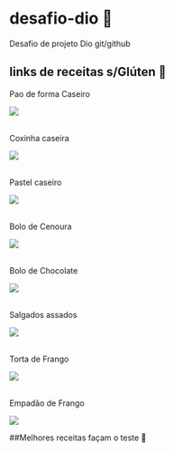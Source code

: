 # desafio-dio 🌸
Desafio de projeto Dio git/github
## links de receitas s/Glúten 🍰

Pao de forma Caseiro 
<div> 
  <a href="https://www.youtube.com/watch?v=YWYC6mYbafw" target="_blank"><img src="https://img.shields.io/badge/YouTube-FF0000?style=for-the-badge&logo=youtube&logoColor=white" target="_blank"></a> 
 </div>
 
 <br>
 
 Coxinha caseira
 <div>  
    <a href="https://www.youtube.com/watch?v=9Pe79SFcCgw" target="_blank"><img src="https://img.shields.io/badge/YouTube-FF0000?style=for-the-badge&logo=youtube&logoColor=white" target="_blank"></a> 
</div>

<br>

Pastel caseiro
<div>
  <a href="https://www.youtube.com/watch?v=QGS4oupvlF0" target="_blank"><img src="https://img.shields.io/badge/YouTube-FF0000?style=for-the-badge&logo=youtube&logoColor=white" target="_blank"></a> 
</div>

<br>

Bolo de Cenoura
<div>
    <a href="https://www.youtube.com/watch?v=IjIP2bjh5Mw" target="_blank"><img src="https://img.shields.io/badge/YouTube-FF0000?style=for-the-badge&logo=youtube&logoColor=white" target="_blank"></a> 
</div>

<br>

Bolo de Chocolate
<div>  <a href="https://www.youtube.com/watch?v=zRoCiiWM8ik&t=163s" target="_blank"><img src="https://img.shields.io/badge/YouTube-FF0000?style=for-the-badge&logo=youtube&logoColor=white" target="_blank"></a> </div>

<br>

Salgados assados

<div>  <a href="https://www.youtube.com/watch?v=pK-tDdIAuZw" target="_blank"><img src="https://img.shields.io/badge/YouTube-FF0000?style=for-the-badge&logo=youtube&logoColor=white" target="_blank"></a> </div>

<br>

Torta de Frango

<div>  <a href="https://www.youtube.com/watch?v=XEuE-oxy-6Y" target="_blank"><img src="https://img.shields.io/badge/YouTube-FF0000?style=for-the-badge&logo=youtube&logoColor=white" target="_blank"></a> </div>

<br>

Empadão de Frango

<div>  <a href="https://www.youtube.com/watch?v=vuuZtAQV9LM" target="_blank"><img src="https://img.shields.io/badge/YouTube-FF0000?style=for-the-badge&logo=youtube&logoColor=white" target="_blank"></a> </div>


##Melhores receitas façam o teste  💙
